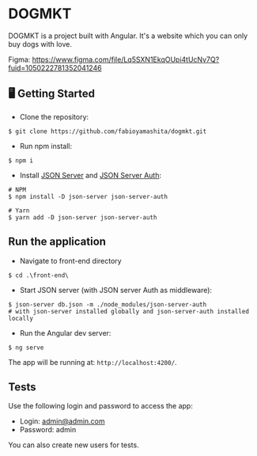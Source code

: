 # DOGMKT
DOGMKT is a project built with Angular. It's a website which you can only buy dogs with love.

Figma: https://www.figma.com/file/Lq5SXN1EkqOUpi4tUcNv7Q?fuid=1050222781352041246

## 🖥️ Getting Started

- Clone the repository:

```
$ git clone https://github.com/fabioyamashita/dogmkt.git
```

- Run npm install:

```
$ npm i
```

- Install [JSON Server](https://www.npmjs.com/package/json-server) and [JSON Server Auth](https://github.com/jeremyben/json-server-auth):

```
# NPM
$ npm install -D json-server json-server-auth

# Yarn
$ yarn add -D json-server json-server-auth
```

## Run the application
- Navigate to front-end directory
```
$ cd .\front-end\
```

- Start JSON server (with JSON server Auth as middleware):
```
$ json-server db.json -m ./node_modules/json-server-auth
# with json-server installed globally and json-server-auth installed locally
```

- Run the Angular dev server:

```
$ ng serve
```

The app will be running at: `http://localhost:4200/`.

## Tests

Use the following login and password to access the app:
- Login: admin@admin.com
- Password: admin

You can also create new users for tests.
